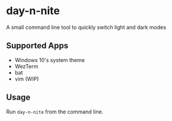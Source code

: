 # day-n-nite
A small command line tool to quickly switch light and dark modes

## Supported Apps
- Windows 10's system theme
- WezTerm
- bat
- vim (WIP)

## Usage
Run `day-n-nite` from the command line.
